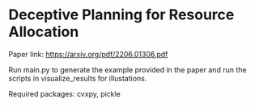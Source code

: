 # Deceptive Planning for Resource Allocation

Paper link: https://arxiv.org/pdf/2206.01306.pdf

Run main.py to generate the example provided in the paper and run the scripts in visualize_results for illustations.  

Required packages: cvxpy, pickle

